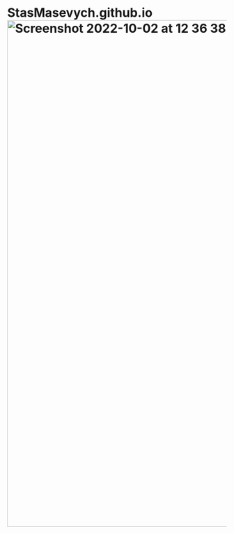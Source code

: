 # StasMasevych.github.io<img width="1163" alt="Screenshot 2022-10-02 at 12 36 38" src="https://user-images.githubusercontent.com/109438310/193447750-3a2b5892-890e-4ab1-ae26-fd83a1d20a49.png">
